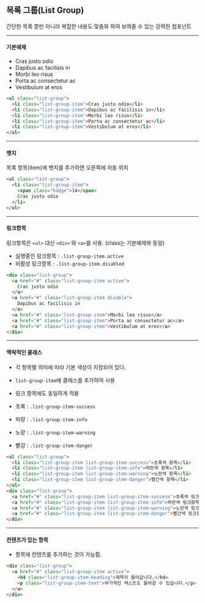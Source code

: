 ## 목록 그룹(List Group)

간단한 목록 뿐만 아니라 복잡한 내용도 맞춤화 하여 보여줄 수 있는 강력한 컴포넌트

----

#### 기본예제


<ul class="list-group">
  <li class="list-group-item">Cras justo odio</li>
  <li class="list-group-item">Dapibus ac facilisis in</li>
  <li class="list-group-item">Morbi leo risus</li>
  <li class="list-group-item">Porta ac consectetur ac</li>
  <li class="list-group-item">Vestibulum at eros</li>
</ul>

```html
<ul class="list-group">
  <li class="list-group-item">Cras justo odio</li>
  <li class="list-group-item">Dapibus ac facilisis in</li>
  <li class="list-group-item">Morbi leo risus</li>
  <li class="list-group-item">Porta ac consectetur ac</li>
  <li class="list-group-item">Vestibulum at eros</li>
</ul>
```

---

#### 뱃지

목록 항목(item)에 뱃지를 추가하면 오른쪽에 자동 위치

```html
<ul class="list-group">
  <li class="list-group-item">
    <span class="badge">14</span>
    Cras justo odio
  </li>
</ul>
```

---

#### 링크항목

링크항목은 `<ul>` 대신 `<div>` 와 `<a>`를 사용. (class는 기본예제와 동일)
- 실행중인 링크항목 : `.list-group-item.active`
- 비활성 링크항목 : `.list-group-item.disabled`

```html
<div class="list-group">
  <a href="#" class="list-group-item active">
    Cras justo odio
  </a>
  <a href="#" class="list-group-item disable">
  	Dapibus ac facilisis in
  </a>
  <a href="#" class="list-group-item">Morbi leo risus</a>
  <a href="#" class="list-group-item">Porta ac consectetur ac</a>
  <a href="#" class="list-group-item">Vestibulum at eros</a>
</div>
```

---

#### 맥락적인 클래스

- 각 항목별 의미에 따라 기본 색상이 지정되어 있다.
- `list-group-item`에 클래스를 추가하여 사용
- 링크 항목에도 동일하게 적용

- 초록 : `.list-group-item-success`
- 파랑 : `.list-group-item-info`
- 노랑 : `.list-group-item-warning`
- 빨강 : `.list-group-item-danger`

```html
<ul class="list-group">
  <li class="list-group-item list-group-item-success">초록색 항목</li>
  <li class="list-group-item list-group-item-info">파란색 항목</li>
  <li class="list-group-item list-group-item-warning">노란색 항목</li>
  <li class="list-group-item list-group-item-danger">빨간색 항목</li>
</ul>
<div class="list-group">
  <a href="#" class="list-group-item list-group-item-success">초록색 링크항목</a>
  <a href="#" class="list-group-item list-group-item-info">파란색 링크항목</a>
  <a href="#" class="list-group-item list-group-item-warning">노란색 링크항목</a>
  <a href="#" class="list-group-item list-group-item-danger">빨간색 링크항</a>
</div>
```

---

#### 컨텐츠가 있는 항목
- 항목에 컨텐츠를 추가하는 것이 가능함.

```html
<div class="list-group">
  <a href="#" class="list-group-item active">
    <h4 class="list-group-item-heading">제목이 들어갑니다.</h4>
    <p class="list-group-item-text">부가적인 텍스트도 들어갈 수 있습니다.</p>
  </a>
</div>
```

